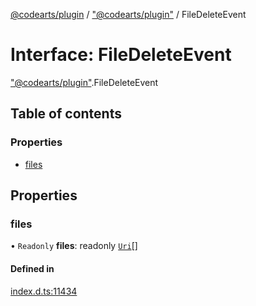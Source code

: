 [@codearts/plugin](../README.md) / ["@codearts/plugin"](../modules/_codearts_plugin_.md) / FileDeleteEvent

# Interface: FileDeleteEvent

["@codearts/plugin"](../modules/_codearts_plugin_.md).FileDeleteEvent

## Table of contents

### Properties

- [files](codearts_plugin_.FileDeleteEvent.md#files)

## Properties

### files

• `Readonly` **files**: readonly [`Uri`](../classes/codearts_plugin_.Uri.md)[]

#### Defined in

[index.d.ts:11434](https://github.com/huaweicloud/cloudide-plugin-api/blob/a4193a8/index.d.ts#L11434)
